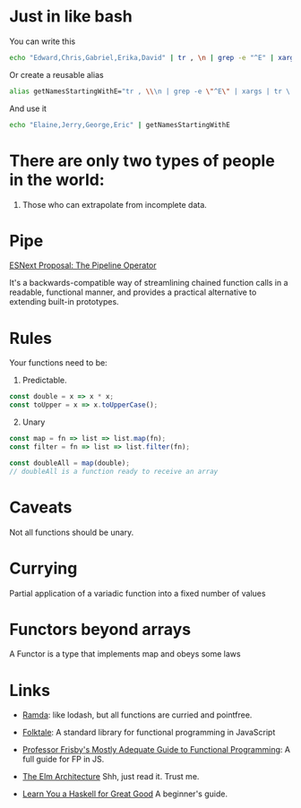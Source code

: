 Just in like bash
=================

You can write this

```bash
echo "Edward,Chris,Gabriel,Erika,David" | tr , \n | grep -e "^E" | xargs | tr \  ,
```

Or create a reusable alias

```bash
alias getNamesStartingWithE="tr , \\\n | grep -e \"^E\" | xargs | tr \  ,"
```

And use it
```bash
echo "Elaine,Jerry,George,Eric" | getNamesStartingWithE
```

There are only two types of people in the world:
================================================

1. Those who can extrapolate from incomplete data.

Pipe
====

[ESNext Proposal: The Pipeline Operator](https://github.com/tc39/proposal-pipeline-operator)

 It's a backwards-compatible way of streamlining chained function calls in a
 readable, functional manner, and provides a practical alternative to extending
 built-in prototypes.

Rules
=====

Your functions need to be:

1. Predictable.

```JavaScript
const double = x => x * x;
const toUpper = x => x.toUpperCase();
```

2. Unary
```JavaScript
const map = fn => list => list.map(fn);
const filter = fn => list => list.filter(fn);

const doubleAll = map(double);
// doubleAll is a function ready to receive an array
```

Caveats
=======

Not all functions should be unary.

Currying
========

Partial application of a variadic function into a fixed number of values

Functors beyond arrays
======================

A Functor is a type that implements map and obeys some laws

Links
=====

- [Ramda](http://ramdajs.com): like lodash, but all functions are curried and pointfree.

- [Folktale](http://folktale.origamitower.com/): A standard library for functional programming in JavaScript

- [Professor Frisby's Mostly Adequate Guide to Functional Programming](https://drboolean.gitbooks.io/mostly-adequate-guide/): A full guide for FP in JS.

- [The Elm Architecture](https://guide.elm-lang.org/architecture/) Shh, just read it. Trust me.

- [Learn You a Haskell for Great Good](http://learnyouahaskell.com/) A beginner's guide.
